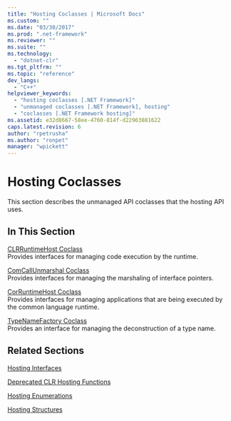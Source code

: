 ```yaml
---
title: "Hosting Coclasses | Microsoft Docs"
ms.custom: ""
ms.date: "03/30/2017"
ms.prod: ".net-framework"
ms.reviewer: ""
ms.suite: ""
ms.technology: 
  - "dotnet-clr"
ms.tgt_pltfrm: ""
ms.topic: "reference"
dev_langs: 
  - "C++"
helpviewer_keywords: 
  - "hosting coclasses [.NET Framework]"
  - "unmanaged coclasses [.NET Framework], hosting"
  - "coclasses [.NET Framework hosting]"
ms.assetid: e32d8667-58ee-4760-814f-d22963881622
caps.latest.revision: 6
author: "rpetrusha"
ms.author: "ronpet"
manager: "wpickett"
---
```

# Hosting Coclasses
This section describes the unmanaged API coclasses that the hosting API uses.  
  
## In This Section  
 [CLRRuntimeHost Coclass](../../../../docs/framework/unmanaged-api/hosting/clrruntimehost-coclass.md)  
 Provides interfaces for managing code execution by the runtime.  
  
 [ComCallUnmarshal Coclass](../../../../docs/framework/unmanaged-api/hosting/comcallunmarshal-coclass.md)  
 Provides interfaces for managing the marshaling of interface pointers.  
  
 [CorRuntimeHost Coclass](../../../../docs/framework/unmanaged-api/hosting/corruntimehost-coclass.md)  
 Provides interfaces for managing applications that are being executed by the common language runtime.  
  
 [TypeNameFactory Coclass](../../../../docs/framework/unmanaged-api/hosting/typenamefactory-coclass.md)  
 Provides an interface for managing the deconstruction of a type name.  
  
## Related Sections  
 [Hosting Interfaces](../../../../docs/framework/unmanaged-api/hosting/hosting-interfaces.md)  
  
 [Deprecated CLR Hosting Functions](../../../../docs/framework/unmanaged-api/hosting/deprecated-clr-hosting-functions.md)  
  
 [Hosting Enumerations](../../../../docs/framework/unmanaged-api/hosting/hosting-enumerations.md)  
  
 [Hosting Structures](../../../../docs/framework/unmanaged-api/hosting/hosting-structures.md)